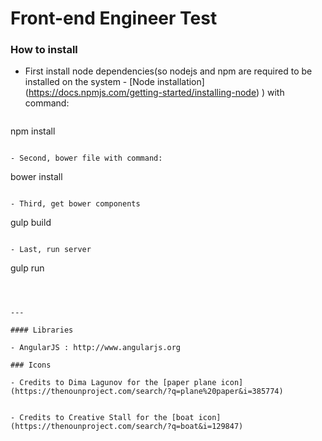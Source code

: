 # Front-end Engineer Test


### How to install

- First install node dependencies(so nodejs and npm are required to be installed on the system - [Node installation]
(https://docs.npmjs.com/getting-started/installing-node) ) with command:
  ```
 npm install
 ```

- Second, bower file with command:
 ```
  bower install
 ```

- Third, get bower components
 ```
  gulp build
 ```

- Last, run server
 ```
  gulp run
 ```



---

#### Libraries

- AngularJS : http://www.angularjs.org

### Icons

- Credits to Dima Lagunov for the [paper plane icon](https://thenounproject.com/search/?q=plane%20paper&i=385774)


- Credits to Creative Stall for the [boat icon](https://thenounproject.com/search/?q=boat&i=129847)